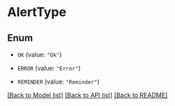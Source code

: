 # AlertType

## Enum


* `OK` (value: `"Ok"`)

* `ERROR` (value: `"Error"`)

* `REMINDER` (value: `"Reminder"`)


[[Back to Model list]](../README.md#documentation-for-models) [[Back to API list]](../README.md#documentation-for-api-endpoints) [[Back to README]](../README.md)


